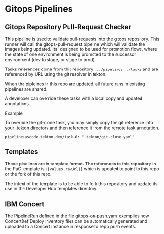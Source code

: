 # Gitops Pipelines

## Gitops Repository Pull-Request Checker 
 
This pipeline is used to validate pull-requests into the gitops repository. This runner will call the gitops-pull-request pipeline which will validate the images being updated. Its' designed to be used for promotion flows, where the state of one environment is being promoted to the successor environment (dev to stage, or stage to prod).

Tasks references come from this repository ` ../pipelines` `../tasks` and are referenced by URL using the git resolver in tekton. 
 
When the pipleines in this repo are updated, all future runs in existing pipelines are shared.

A developer can override these tasks with a local copy and updated annotations. 

Example

To override the git-clone task, you may simply copy the git reference into your .tekton directory and then reference it from the remote task annotation. 

`pipelinesascode.tekton.dev/task-0: ".tekton/git-clone.yaml"` 
   

## Templates 
These pipelines are in template format. The references to this repository in the PaC template is `{{values.rawUrl}}` which is updated to point to this repo or the fork of this repo.

The intent of the template is to be able to fork this repository and update its use in the Developer Hub templates directory. 

## IBM Concert
The PipelineRun defined in the file gitops-on-push.yaml exemplies how ConcertDef Deploy Inventory files can be automatically generated and uploaded to a Concert instance in response to repo push events.
